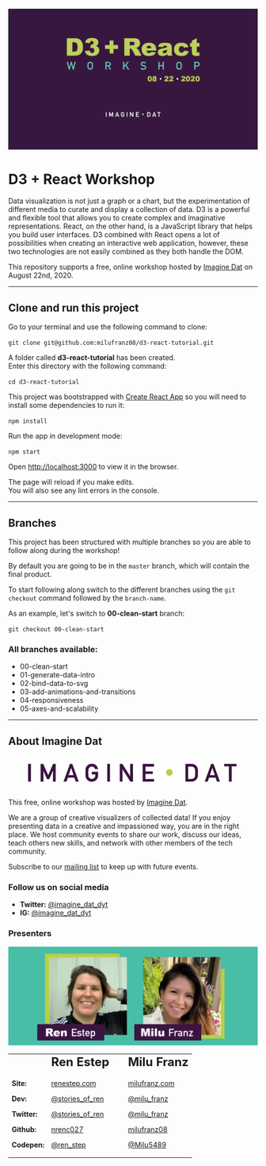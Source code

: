 <p align="center">
    <img src="readme_assets/d3-react-workshop-title.png" />
</p>

# D3 + React Workshop

Data visualization is not just a graph or a chart, but the experimentation of different media to curate and display a collection of data. D3 is a powerful and flexible tool that allows you to create complex and imaginative representations. React, on the other hand, is a JavaScript library that helps you build user interfaces. D3 combined with React opens a lot of possibilities when creating an interactive web application, however, these two technologies are not easily combined as they both handle the DOM.

This repository supports a free, online workshop hosted by [Imagine Dat](http://www.imagine-dat.com/) on August 22nd, 2020.

---

## Clone and run this project

Go to your terminal and use the following command to clone:

`git clone git@github.com:milufranz08/d3-react-tutorial.git`

A folder called **d3-react-tutorial** has been created.<br>
Enter this directory with the following command:

`cd d3-react-tutorial`

This project was bootstrapped with [Create React App](https://github.com/facebook/create-react-app) so you will need to install some dependencies to run it:

`npm install`

Run the app in development mode:

`npm start`

Open [http://localhost:3000](http://localhost:3000) to view it in the browser.

The page will reload if you make edits.<br />
You will also see any lint errors in the console.

---

## Branches
This project has been structured with multiple branches so you are able to follow along during the workshop!

By default you are going to be in the `master` branch, which will contain the final product. 

To start following along switch to the different branches using the `git checkout` command followed by the `branch-name`.

As an example, let's switch to **00-clean-start** branch:

`git checkout 00-clean-start`


### All branches available:
- 00-clean-start
- 01-generate-data-intro
- 02-bind-data-to-svg
- 03-add-animations-and-transitions
- 04-responsiveness
- 05-axes-and-scalability

---

## About Imagine Dat

<p align="center" style="padding: 1em;">
    <img src="readme_assets/imagine.dat_logo.png" />
</p>

This free, online workshop was hosted by [Imagine Dat](http://www.imagine-dat.com/). 

We are a group of creative visualizers of collected data! If you enjoy presenting data in a creative and impassioned way, you are in the right place. We host community events to share our work, discuss our ideas, teach others new skills, and network with other members of the tech community.

Subscribe to our [mailing list](http://www.imagine-dat.com/mailing_list/) to keep up with future events.

### Follow us on social media

- **Twitter:** [@imagine_dat_dyt](https://twitter.com/imagine_dat_dyt)
- **IG:** [@imagine_dat_dyt](https://www.instagram.com/imagine_dat_dyt/)

### Presenters

<p align="center">
    <img src="readme_assets/presenters_images.png" />
</p>


<table border="0" style="margin: 0 auto; border: 0; background-color: transparent;">
 <tr>
    <td><b style="font-size:24px; padding-right:1em"></b></td>
    <td><b style="font-size:24px; padding-right:1em">Ren Estep</b></td>
    <td><b style="font-size:24px">Milu Franz</b></td>
 </tr>
 <tr>
    <td>
        <p style="font-weight: bold;">Site:</p>
        <p style="font-weight: bold;">Dev:</p>
        <p style="font-weight: bold;">Twitter:</p>
        <p style="font-weight: bold;">Github:</p>
        <p style="font-weight: bold;">Codepen:</p>
    </td>
    <td>
        <p><a href="http://renestep.com/">renestep.com</a></p>
        <p><a href="https://dev.to/stories_of_ren">@stories_of_ren</a></p>
        <p><a href="https://twitter.com/stories_of_ren">@stories_of_ren</a></p>
        <p><a href="https://github.com/nrenc027">nrenc027</a></p>
        <p><a href="https://codepen.io/ren_estep">@ren_step</a></p>
    </td>
    <td>
        <p><a href="http://milufranz.com/">milufranz.com</a></p>
        <p><a href="https://dev.to/milu_franz">@milu_franz</a></p>
        <p><a href="https://twitter.com/milu_franz">@milu_franz</a></p>
        <p><a href="https://github.com/milufranz08">milufranz08</a></p>
        <p><a href="https://codepen.io/Milu5489">@Milu5489</a></p>
    </td>
 </tr>
</table>